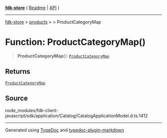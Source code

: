 [**fdk-store**](../../../README.md) ( [Readme](../../../README.md) \| [API](../../../API.md) )

---

[fdk-store](../../../API.md) > [products](../../README.md) > [<internal>](../README.md) > ProductCategoryMap

# Function: ProductCategoryMap()

> **ProductCategoryMap**(): [`ProductCategoryMap`](../type-aliases/type-alias.ProductCategoryMap.md)

## Returns

[`ProductCategoryMap`](../type-aliases/type-alias.ProductCategoryMap.md)

## Source

node_modules/fdk-client-javascript/sdk/application/Catalog/CatalogApplicationModel.d.ts:1412

---

Generated using [TypeDoc](https://typedoc.org/) and [typedoc-plugin-markdown](https://www.npmjs.com/package/typedoc-plugin-markdown)
